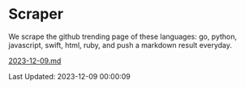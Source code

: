 # Scraper

We scrape the github trending page of these languages: go, python, javascript, swift, html, ruby, and push a markdown result everyday.

[2023-12-09.md](https://github.com/henson/Scraper/blob/master/2023-12-09.md)

Last Updated: 2023-12-09 00:00:09